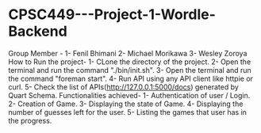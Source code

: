 # CPSC449---Project-1-Wordle-Backend
Group Member - 
  1- Fenil Bhimani
  2- Michael Morikawa
  3- Wesley Zoroya
How to Run the project-
  1- CLone the directory of the project. 
  2- Open the terminal and run the command "./bin/init.sh".
  3- Open the terminal and run the command "foreman start".
  4- Run API using any API client like httpie or curl.
  5- Check the list of APIs(http://127.0.0.1:5000/docs) generated by Quart Schema.
Functionalities achieved- 
  1- Authentication of user / Login.
  2- Creation of Game.
  3- Displaying the state of Game.
  4- Displaying the number of guesses left for the user.
  5- Listing the games that user has in the progress.
